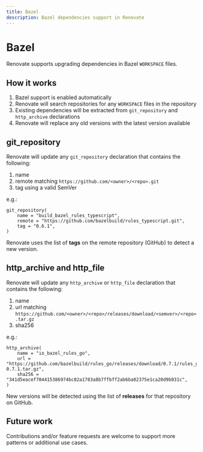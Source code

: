 ```yaml
---
title: Bazel
description: Bazel dependencies support in Renovate
---
```


# Bazel

Renovate supports upgrading dependencies in Bazel `WORKSPACE` files.

## How it works

1. Bazel support is enabled automatically
2. Renovate will search repositories for any `WORKSPACE` files in the repository
3. Existing dependencies will be extracted from `git_repository` and `http_archive` declarations
4. Renovate will replace any old versions with the latest version available

## git_repository

Renovate will update any `git_repository` declaration that contains the following:

1. name
2. remote matching `https://github.com/<owner>/<repo>.git`
3. tag using a valid SemVer

e.g.:

```
git_repository(
    name = "build_bazel_rules_typescript",
    remote = "https://github.com/bazelbuild/rules_typescript.git",
    tag = "0.6.1",
)
```

Renovate uses the list of **tags** on the remote repository (GitHub) to detect a new version.

## http_archive and http_file

Renovate will update any `http_archive` or `http_file` declaration that contains the following:

1. name
2. url matching `https://github.com/<owner>/<repo>/releases/download/<semver>/<repo>.tar.gz`
3. sha256

e.g.:

```
http_archive(
    name = "io_bazel_rules_go",
    url = "https://github.com/bazelbuild/rules_go/releases/download/0.7.1/rules_go-0.7.1.tar.gz",
    sha256 = "341d5eacef704415386974bc82a1783a8b7ffbff2ab6ba02375e1ca20d9b031c",
)
```

New versions will be detected using the list of **releases** for that repository on GitHub.

## Future work

Contributions and/or feature requests are welcome to support more patterns or additional use cases.
